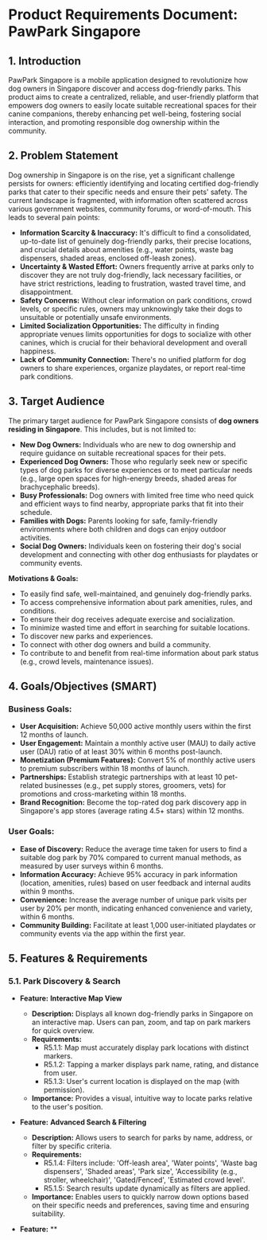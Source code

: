 # Product Requirements Document: PawPark Singapore

## 1. Introduction

PawPark Singapore is a mobile application designed to revolutionize how dog owners in Singapore discover and access dog-friendly parks. This product aims to create a centralized, reliable, and user-friendly platform that empowers dog owners to easily locate suitable recreational spaces for their canine companions, thereby enhancing pet well-being, fostering social interaction, and promoting responsible dog ownership within the community.

## 2. Problem Statement

Dog ownership in Singapore is on the rise, yet a significant challenge persists for owners: efficiently identifying and locating certified dog-friendly parks that cater to their specific needs and ensure their pets' safety. The current landscape is fragmented, with information often scattered across various government websites, community forums, or word-of-mouth. This leads to several pain points:

*   **Information Scarcity & Inaccuracy:** It's difficult to find a consolidated, up-to-date list of genuinely dog-friendly parks, their precise locations, and crucial details about amenities (e.g., water points, waste bag dispensers, shaded areas, enclosed off-leash zones).
*   **Uncertainty & Wasted Effort:** Owners frequently arrive at parks only to discover they are not truly dog-friendly, lack necessary facilities, or have strict restrictions, leading to frustration, wasted travel time, and disappointment.
*   **Safety Concerns:** Without clear information on park conditions, crowd levels, or specific rules, owners may unknowingly take their dogs to unsuitable or potentially unsafe environments.
*   **Limited Socialization Opportunities:** The difficulty in finding appropriate venues limits opportunities for dogs to socialize with other canines, which is crucial for their behavioral development and overall happiness.
*   **Lack of Community Connection:** There's no unified platform for dog owners to share experiences, organize playdates, or report real-time park conditions.

## 3. Target Audience

The primary target audience for PawPark Singapore consists of **dog owners residing in Singapore**. This includes, but is not limited to:

*   **New Dog Owners:** Individuals who are new to dog ownership and require guidance on suitable recreational spaces for their pets.
*   **Experienced Dog Owners:** Those who regularly seek new or specific types of dog parks for diverse experiences or to meet particular needs (e.g., large open spaces for high-energy breeds, shaded areas for brachycephalic breeds).
*   **Busy Professionals:** Dog owners with limited free time who need quick and efficient ways to find nearby, appropriate parks that fit into their schedule.
*   **Families with Dogs:** Parents looking for safe, family-friendly environments where both children and dogs can enjoy outdoor activities.
*   **Social Dog Owners:** Individuals keen on fostering their dog's social development and connecting with other dog enthusiasts for playdates or community events.

**Motivations & Goals:**

*   To easily find safe, well-maintained, and genuinely dog-friendly parks.
*   To access comprehensive information about park amenities, rules, and conditions.
*   To ensure their dog receives adequate exercise and socialization.
*   To minimize wasted time and effort in searching for suitable locations.
*   To discover new parks and experiences.
*   To connect with other dog owners and build a community.
*   To contribute to and benefit from real-time information about park status (e.g., crowd levels, maintenance issues).

## 4. Goals/Objectives (SMART)

### Business Goals:

*   **User Acquisition:** Achieve 50,000 active monthly users within the first 12 months of launch.
*   **User Engagement:** Maintain a monthly active user (MAU) to daily active user (DAU) ratio of at least 30% within 6 months post-launch.
*   **Monetization (Premium Features):** Convert 5% of monthly active users to premium subscribers within 18 months of launch.
*   **Partnerships:** Establish strategic partnerships with at least 10 pet-related businesses (e.g., pet supply stores, groomers, vets) for promotions and cross-marketing within 18 months.
*   **Brand Recognition:** Become the top-rated dog park discovery app in Singapore's app stores (average rating 4.5+ stars) within 12 months.

### User Goals:

*   **Ease of Discovery:** Reduce the average time taken for users to find a suitable dog park by 70% compared to current manual methods, as measured by user surveys within 6 months.
*   **Information Accuracy:** Achieve 95% accuracy in park information (location, amenities, rules) based on user feedback and internal audits within 9 months.
*   **Convenience:** Increase the average number of unique park visits per user by 20% per month, indicating enhanced convenience and variety, within 6 months.
*   **Community Building:** Facilitate at least 1,000 user-initiated playdates or community events via the app within the first year.

## 5. Features & Requirements

### 5.1. Park Discovery & Search

*   **Feature:** **Interactive Map View**
    *   **Description:** Displays all known dog-friendly parks in Singapore on an interactive map. Users can pan, zoom, and tap on park markers for quick overview.
    *   **Requirements:**
        *   R5.1.1: Map must accurately display park locations with distinct markers.
        *   R5.1.2: Tapping a marker displays park name, rating, and distance from user.
        *   R5.1.3: User's current location is displayed on the map (with permission).
    *   **Importance:** Provides a visual, intuitive way to locate parks relative to the user's position.

*   **Feature:** **Advanced Search & Filtering**
    *   **Description:** Allows users to search for parks by name, address, or filter by specific criteria.
    *   **Requirements:**
        *   R5.1.4: Filters include: 'Off-leash area', 'Water points', 'Waste bag dispensers', 'Shaded areas', 'Park size', 'Accessibility (e.g., stroller, wheelchair)', 'Gated/Fenced', 'Estimated crowd level'.
        *   R5.1.5: Search results update dynamically as filters are applied.
    *   **Importance:** Enables users to quickly narrow down options based on their specific needs and preferences, saving time and ensuring suitability.

*   **Feature:** **